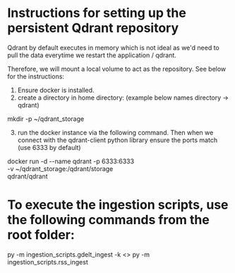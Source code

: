# Instructions for setting up the persistent Qdrant repository

Qdrant by default executes in memory which is not ideal as we'd need to pull the data everytime we restart the application / qdrant.

Therefore, we will mount a local volume to act as the repository. See below for the instructions:

1) Ensure docker is installed.
2) create a directory in home directory: (example below names directory -> qdrant)

mkdir -p ~/qdrant_storage

3) run the docker instance via the following command. Then when we connect with the qdrant-client python library ensure the ports match (use 6333 by default)

docker run -d --name qdrant -p 6333:6333 \
  -v ~/qdrant_storage:/qdrant/storage \
  qdrant/qdrant



# To execute the ingestion scripts, use the following commands from the root folder:

py -m ingestion_scripts.gdelt_ingest -k <>
py -m ingestion_scripts.rss_ingest